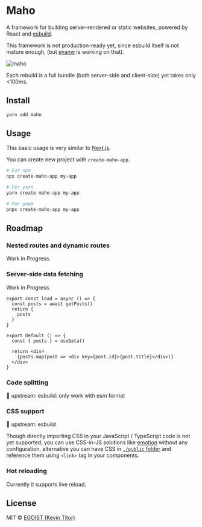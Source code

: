 # Maho

A framework for building server-rendered or static websites, powered by React and [esbuild](https://github.com/evanw/esbuild).

This framework is not production-ready yet, since esbuild itself is not mature enough, (but [evanw](https://github.com/evanw) is working on that).

![maho](https://user-images.githubusercontent.com/8784712/87699412-68451a80-c7c7-11ea-919f-a09ce73fe616.gif)

Each rebuild is a full bundle (both server-side and client-side) yet takes only <100ms.


## Install

```bash
yarn add maho
```

## Usage

This basic usage is very similar to [Next.js](https://nextjs.org).

You can create new project with `create-maho-app`.

```bash
# For npm
npx create-maho-app my-app

# For yarn
yarn create maho-app my-app

# For pnpm
pnpx create-maho-app my-app
```

## Roadmap

### Nested routes and dynamic routes

Work in Progress.

### Server-side data fetching

Work in Progress.

```tsx
export const load = async () => {
  const posts = await getPosts()
  return {
    posts
  }
}

export default () => {
  const { posts } = useData()

  return <div>
    {posts.map(post => <div key={post.id}>{post.title}</div>)}
  </div>
}
```

### Code splitting

🚧 upstream: esbuild: only work with esm format

### CSS support

🚧 upstream: esbuild

Though directly importing CSS in your JavaScript / TypeScript code is not yet supported, you can use CSS-in-JS solutions like [emotion](./examples/with-emotion) without any configuration, alternative you can have CSS in [`./public` folder](./examples/public-folder) and reference them using `<link>` tag in your components.

### Hot reloading

Currently it supports live reload.

## License

MIT &copy; [EGOIST (Kevin Titor)](https://github.com/sponsors/egoist)

